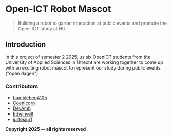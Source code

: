 # Open-ICT Robot Mascot

> Building a robot to garner interaction at public events and promote
> the Open-ICT study at HU!

## Introduction

In this project of semester 2 2025, us six OpenICT students from the University of Applied
Sciences in Utrecht are working together to come up with an exciting robot mascot to
represent our study during public events ("open dagen").

### Contributors

-   [bumblebee4105](https://github.com/bumblebee4105)
-   [Coenicorn](https://github.com/Coenicorn)
-   [DevAmh](https://github.com/DevAmh)
-   [Edwinvelt](https://github.com/Edwinvelt)
-   [jurtosjur1](https://github.com/jurtosjur1)

**Copyright 2025 -- all rights reserved**
